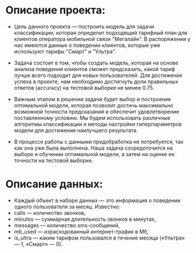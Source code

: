 # Описание проекта:

* Цель данного проекта — построить модель для задачи классификации, которая определит подходящий тарифный план для клиентов оператора мобильной связи "Мегалайн". В распоряжении у нас имеются данные о поведении клиентов, которые уже используют тарифы "Смарт" и "Ультра".

* Задача состоит в том, чтобы создать модель, которая на основе анализа поведения клиентов сможет предсказать, какой тариф лучше всего подходит для новых пользователей. Для достижения успеха в проекте, нам необходимо достигнуть доли правильных ответов (accuracy) на тестовой выборке не менее 0.75.

* Важным этапом в решении задачи будет выбор и построение оптимальной модели, которая позволит достичь максимально возможной точности предсказаний и обеспечит удовлетворение поставленному условию. Мы будем использовать различные алгоритмы классификации и методы настройки гиперпараметров модели для достижения наилучшего результата.

* В процессе работы с данными предобработка не потребуется, так как она уже была выполнена. Наша задача сосредоточится на выборе и обучении оптимальной модели, а затем на оценке ее точности на тестовой выборке.


# Описание данных:
* Каждый объект в наборе данных — это информация о поведении одного пользователя за месяц. Известно:
* сalls — количество звонков,
* minutes — суммарная длительность звонков в минутах,
* messages — количество sms-сообщений,
* mb_used — израсходованный интернет-трафик в Мб,
* is_ultra — каким тарифом пользовался в течение месяца («Ультра» — 1, «Смарт» — 0).

